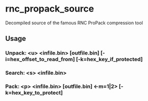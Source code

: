 # rnc_propack_source
Decompiled source of the famous RNC ProPack compression tool

## Usage
### Unpack: \<u\> <infile.bin> [outfile.bin] [-i=hex_offset_to_read_from] [-k=hex_key_if_protected]
### Search: \<s\> <infile.bin>
### Pack: \<p\> <infile.bin> [outfile.bin] <-m=1|2> [-k=hex_key_to_protect]
